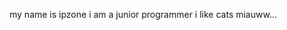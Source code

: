 my name is ipzone i am a junior programmer i like cats miauww...


<!---
ipzoone/ipzoone is a ✨ special ✨ repository because its `README.md` (this file) appears on your GitHub profile.
You can click the Preview link to take a look at your changes.
--->
